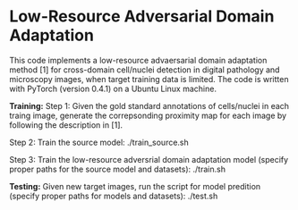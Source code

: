 # Low-Resource Adversarial Domain Adaptation
This code implements a low-resource advaersarial domain adaptation method [1] for cross-domain cell/nuclei detection in digital pathology and microscopy images, when target training data is limited. The code is written with PyTorch (version 0.4.1) on a Ubuntu Linux machine.

**Training:** 
Step 1: Given the gold standard annotations of cells/nuclei in each traing image, generate the correpsonding proximity map for each image by following the description in [1].

Step 2: Train the source model: ./train_source.sh

Step 3: Train the low-resource adversrial domain adaptation model (specify proper paths for the source model and datasets): ./train.sh


**Testing:**
Given new target images, run the script for model predition (specify proper paths for models and datasets): ./test.sh
